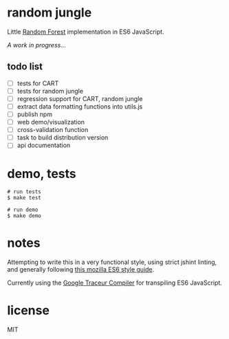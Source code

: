 # random jungle

Little [Random Forest](https://en.wikipedia.org/wiki/Random_forest) implementation in ES6 JavaScript.

*A work in progress...*

## todo list

* [ ] tests for CART
* [ ] tests for random jungle
* [ ] regression support for CART, random jungle
* [ ] extract data formatting functions into utils.js
* [ ] publish npm
* [ ] web demo/visualization
* [ ] cross-validation function
* [ ] task to build distribution version
* [ ] api documentation

# demo, tests

```
# run tests
$ make test

# run demo
$ make demo
```

# notes

Attempting to write this in a very functional style, using strict jshint
linting, and generally following [this mozilla ES6 style
guide](https://github.com/mozilla/addon-sdk/wiki/Coding-style-guide).

Currently using the [Google Traceur
Compiler](https://github.com/google/traceur-compiler) for transpiling ES6
JavaScript.

# license

MIT
